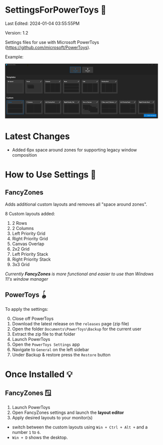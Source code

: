 # SettingsForPowerToys 📝

Last Edited: 2024-01-04 03:55:55PM

Version: 1.2

Settings files for use with Microsoft PowerToys (https://github.com/microsoft/PowerToys).

Example:

![example image](https://raw.githubusercontent.com/hl2guide/SettingsForPowerToys/main/images/example.png "Example")

# Latest Changes

- Added 6px space around zones for supporting legacy window composition

# How to Use Settings 🔧

## FancyZones

Adds additional custom layouts and removes all "space around zones".

8 Custom layouts added:
1. 2 Rows
2. 2 Columns
3. Left Priority Grid
4. Right Priority Grid
5. Canvas Overlap
6. 2x2 Grid
7. Left Priority Stack
8. Right Priority Stack
9. 3x3 Grid

_Currently __FancyZones__ is more functional and easier to use than Windows 11's window manager_

## PowerToys 🪀

To apply the settings:

0. Close off PowerToys
1. Download the latest release on the `releases` page (zip file)
2. Open the folder `Documents\PowerToys\Backup` for the current user
3. Extract the zip file to that folder
4. Launch PowerToys
5. Open the `PowerToys Settings` app
6. Navigate to `General` on the left sidebar
7. Under Backup & restore press the `Restore` button

# Once Installed 💡

## FancyZones 🪟

1. Launch PowerToys
2. Open FancyZones settings and launch the __layout editor__
3. Apply desired layouts to your monitor(s)

* switch between the custom layouts using `Win + Ctrl + Alt +` and a number `1` to `6`.
* `Win + D` shows the desktop.
